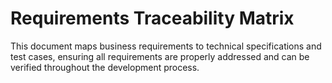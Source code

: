 # Requirements Traceability Matrix

This document maps business requirements to technical specifications and test cases, ensuring all requirements are properly addressed and can be verified throughout the development process.